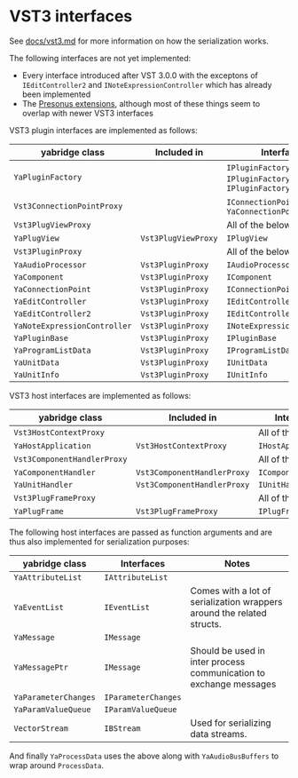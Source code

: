 # VST3 interfaces

See
[docs/vst3.md](https://github.com/robbert-vdh/yabridge/blob/master/docs/vst3.md)
for more information on how the serialization works.

The following interfaces are not yet implemented:

- Every interface introduced after VST 3.0.0 with the exceptons of
  `IEditController2` and `INoteExpressionController` which has already been
  implemented
- The [Presonus extensions](https://presonussoftware.com/en_US/developer),
  although most of these things seem to overlap with newer VST3 interfaces

VST3 plugin interfaces are implemented as follows:

| yabridge class               | Included in         | Interfaces                                             |
| ---------------------------- | ------------------- | ------------------------------------------------------ |
| `YaPluginFactory`            |                     | `IPluginFactory`, `IPluginFactory2`, `IPluginFactory3` |
| `Vst3ConnectionPointProxy`   |                     | `IConnectionPoint` through `YaConnectionPoint`         |
| `Vst3PlugViewProxy`          |                     | All of the below:                                      |
| `YaPlugView`                 | `Vst3PlugViewProxy` | `IPlugView`                                            |
| `Vst3PluginProxy`            |                     | All of the below:                                      |
| `YaAudioProcessor`           | `Vst3PluginProxy`   | `IAudioProcessor`                                      |
| `YaComponent`                | `Vst3PluginProxy`   | `IComponent`                                           |
| `YaConnectionPoint`          | `Vst3PluginProxy`   | `IConnectionPoint`                                     |
| `YaEditController`           | `Vst3PluginProxy`   | `IEditController`                                      |
| `YaEditController2`          | `Vst3PluginProxy`   | `IEditController2`                                     |
| `YaNoteExpressionController` | `Vst3PluginProxy`   | `INoteExpressionController`                            |
| `YaPluginBase`               | `Vst3PluginProxy`   | `IPluginBase`                                          |
| `YaProgramListData`          | `Vst3PluginProxy`   | `IProgramListData`                                     |
| `YaUnitData`                 | `Vst3PluginProxy`   | `IUnitData`                                            |
| `YaUnitInfo`                 | `Vst3PluginProxy`   | `IUnitInfo`                                            |

VST3 host interfaces are implemented as follows:

| yabridge class              | Included in                 | Interfaces          |
| --------------------------- | --------------------------- | ------------------- |
| `Vst3HostContextProxy`      |                             | All of the below:   |
| `YaHostApplication`         | `Vst3HostContextProxy`      | `IHostApplication`  |
| `Vst3ComponentHandlerProxy` |                             | All of the below:   |
| `YaComponentHandler`        | `Vst3ComponentHandlerProxy` | `IComponentHandler` |
| `YaUnitHandler`             | `Vst3ComponentHandlerProxy` | `IUnitHandler`      |
| `Vst3PlugFrameProxy`        |                             | All of the below:   |
| `YaPlugFrame`               | `Vst3PlugFrameProxy`        | `IPlugFrame`        |

The following host interfaces are passed as function arguments and are thus also
implemented for serialization purposes:

| yabridge class       | Interfaces          | Notes                                                                  |
| -------------------- | ------------------- | ---------------------------------------------------------------------- |
| `YaAttributeList`    | `IAttributeList`    |                                                                        |
| `YaEventList`        | `IEventList`        | Comes with a lot of serialization wrappers around the related structs. |
| `YaMessage`          | `IMessage`          |                                                                        |
| `YaMessagePtr`       | `IMessage`          | Should be used in inter process communication to exchange messages     |
| `YaParameterChanges` | `IParameterChanges` |                                                                        |
| `YaParamValueQueue`  | `IParamValueQueue`  |                                                                        |
| `VectorStream`       | `IBStream`          | Used for serializing data streams.                                     |

And finally `YaProcessData` uses the above along with `YaAudioBusBuffers` to
wrap around `ProcessData`.
